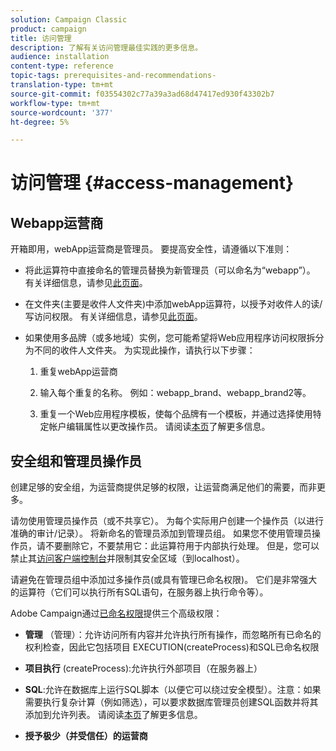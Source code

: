 ```yaml
---
solution: Campaign Classic
product: campaign
title: 访问管理
description: 了解有关访问管理最佳实践的更多信息。
audience: installation
content-type: reference
topic-tags: prerequisites-and-recommendations-
translation-type: tm+mt
source-git-commit: f03554302c77a39a3ad68d47417ed930f43302b7
workflow-type: tm+mt
source-wordcount: '377'
ht-degree: 5%

---
```



# 访问管理 {#access-management}

## Webapp运营商

开箱即用，webApp运营商是管理员。 要提高安全性，请遵循以下准则：

* 将此运算符中直接命名的管理员替换为新管理员（可以命名为“webapp”）。 有关详细信息，请参见[此页面](../../platform/using/access-management.md)。

* 在文件夹(主要是收件人文件夹)中添加webApp运算符，以授予对收件人的读/写访问权限。 有关详细信息，请参见[此页面](../../platform/using/access-management.md)。

* 如果使用多品牌（或多地域）实例，您可能希望将Web应用程序访问权限拆分为不同的收件人文件夹。 为实现此操作，请执行以下步骤：

   1. 重复webApp运营商

   1. 输入每个重复的名称。 例如：webapp_brand、webapp_brand2等。

   1. 重复一个Web应用程序模板，使每个品牌有一个模板，并通过选择使用特定帐户编辑属性以更改操作员。  请阅读[本页](../../web/using/defining-web-forms-properties.md)了解更多信息。

## 安全组和管理员操作员

创建足够的安全组，为运营商提供足够的权限，让运营商满足他们的需要，而非更多。

请勿使用管理员操作员（或不共享它）。 为每个实际用户创建一个操作员（以进行准确的审计/记录）。 将新命名的管理员添加到管理员组。 如果您不使用管理员操作员，请不要删除它，不要禁用它：此运算符用于内部执行处理。 但是，您可以禁止其[访问客户端控制台](../../platform/using/access-management.md)并限制其安全区域（到localhost）。

请避免在管理员组中添加过多操作员(或具有管理已命名权限)。 它们是非常强大的运算符（它们可以执行所有SQL语句，在服务器上执行命令等）。

Adobe Campaign通过[已命名权限](../../platform/using/access-management.md#named-rights)提供三个高级权限：

* **管理** （管理）：允许访问所有内容并允许执行所有操作，而忽略所有已命名的权利检查，因此它包括项目 EXECUTION(createProcess)和SQL已命名权限

* **项目执行** (createProcess):允许执行外部项目（在服务器上）

* **SQL**:允许在数据库上运行SQL脚本（以便它可以绕过安全模型）。注意：如果需要执行复杂计算（例如筛选），可以要求数据库管理员创建SQL函数并将其添加到允许列表。 请阅读[本页](../../installation/using/scripting-coding-guidelines.md)了解更多信息。

* **授予极少（并受信任）的运营商**
